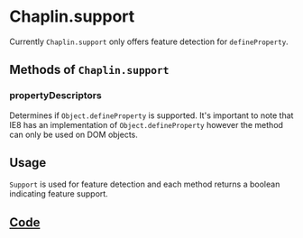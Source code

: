 # Chaplin.support

Currently `Chaplin.support` only offers feature detection for `defineProperty`.

## Methods of `Chaplin.support`


<a name="propertyDescriptors"></a>

### propertyDescriptors

Determines if `Object.defineProperty` is supported. It's important to note that IE8 has an implementation of `Object.defineProperty` however the method can only be used on DOM objects.

## Usage

`Support` is used for feature detection and each method returns a boolean
indicating feature support.

## [Code](https://github.com/chaplinjs/chaplin/blob/master/src/chaplin/lib/support.coffee)
